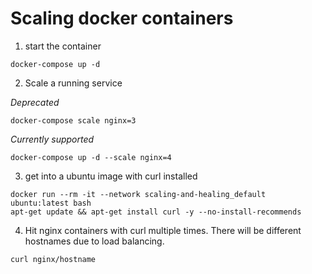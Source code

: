 # Scaling docker containers

1. start the container
```
docker-compose up -d
```

2. Scale a running service

_Deprecated_
```
docker-compose scale nginx=3
```

_Currently supported_
```
docker-compose up -d --scale nginx=4
```

3. get into a ubuntu image with curl installed
```
docker run --rm -it --network scaling-and-healing_default ubuntu:latest bash
apt-get update && apt-get install curl -y --no-install-recommends
```

4. Hit nginx containers with curl multiple times. There will be different hostnames due to load balancing.
```
curl nginx/hostname
```

